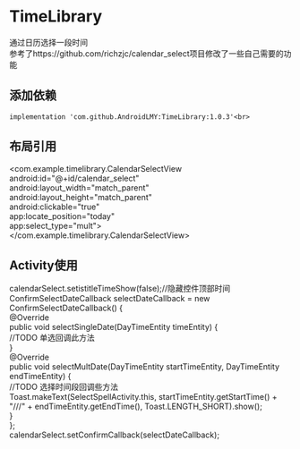 # TimeLibrary
通过日历选择一段时间<br>
参考了https://github.com/richzjc/calendar_select项目修改了一些自己需要的功能<br>
## 添加依赖<br>
    implementation 'com.github.AndroidLMY:TimeLibrary:1.0.3'<br>
## 布局引用<br>
<com.example.timelibrary.CalendarSelectView<br>
android:id="@+id/calendar_select"<br>
android:layout_width="match_parent"<br>
android:layout_height="match_parent"<br>
android:clickable="true"<br>
app:locate_position="today"<br>
app:select_type="mult"><br>
</com.example.timelibrary.CalendarSelectView><br>
## Activity使用<br>

 calendarSelect.setistitleTimeShow(false);//隐藏控件顶部时间<br>
 ConfirmSelectDateCallback selectDateCallback = new ConfirmSelectDateCallback() {<br>
            @Override<br>
            public void selectSingleDate(DayTimeEntity timeEntity) {<br>
                //TODO 单选回调此方法<br>
            }<br>
            @Override<br>
            public void selectMultDate(DayTimeEntity startTimeEntity, DayTimeEntity endTimeEntity) {<br>
                //TODO 选择时间段回调些方法<br>
                Toast.makeText(SelectSpellActivity.this, startTimeEntity.getStartTime() + "///" + endTimeEntity.getEndTime(), Toast.LENGTH_SHORT).show();<br>
            }<br>
        };<br>
        calendarSelect.setConfirmCallback(selectDateCallback);<br>
